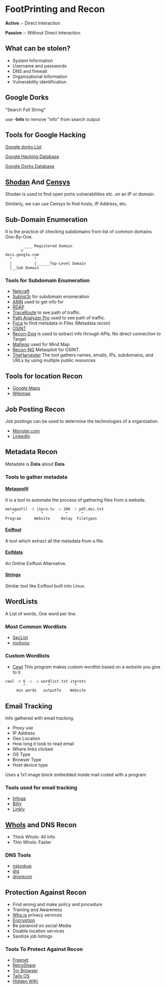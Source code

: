 # FootPrinting and Recon

**Active** :- Direct Interaction

**Passive** :- Without Direct Interaction

## What can be stolen?

* System Information
* Username and passwords
* DNS and firewall
* Organizational Information
* Vulnerability identification

## Google Dorks

"Search Full String"

use **-Info** to remove "info" from search output

## Tools for Google Hacking

[Google dorks List](https://securitytrails.com/blog/google-hacking-techniques)

[Google Hacking Database](https://www.exploit-db.com/google-hacking-database)

[Google Dorks Database](https://www.boxpiper.com/posts/google-dork-list)

## [Shodan](https://www.shodan.io/) And [Censys](https://search.censys.io/)

Shodan is used to find open ports vulnerabilities etc. on an IP or domain.

Similarly, we can use Censys to find hosts, IP Address, etc.

## Sub-Domain Enumeration

It is the practice of checking subdomains from list of common domains One-By-One.

``` text
        ____ Registered Domain
       v
docs.google.com
  ^          ^
  |          |______Top-Level Domain
  |__Sub Domain
```

### Tools for Subdomain Enumeration

* [Netcraft](https://www.netcraft.com/tools/)
* [Sublist3r](https://github.com/aboul3la/Sublist3r) for subdomain enumeration
* [ARIN](https://www.arin.net/) used to get info for
* [RDAP](https://www.icann.org/rdap)
* [TraceRoute](https://www.fortinet.com/resources/cyberglossary/traceroutes) to see path of traffic.
* [Path Analyzer Pro](https://download.cnet.com/Path-Analyzer-Pro-Windows/3000-2085_4-10620979.html) used to see path of traffic.
* [Foca](https://github.com/ElevenPaths/FOCA) to find metadata in Files (Metadata recon)
* [OSINT](https://osintframework.com/)
* [Recon-Dog](https://github.com/s0md3v/ReconDog) is used to extract info through APIs, No direct connection to Target.
* [Maltego](https://www.maltego.com/) used for Mind Map
* [Recon-NG](https://www.kali.org/tools/recon-ng/) Metasploit for OSINT.
* [TheHarvester](https://www.kali.org/tools/theharvester/) The tool gathers names, emails, IPs, subdomains, and URLs by using
multiple public resources

## Tools for location Recon

* [Google Maps](https://www.google.com/maps)
* [Wikimap](https://wikimapia.org/##lang=en&lat=0.000000&lon=0.000000&z=12&m=w)

## Job Posting Recon

Job postings can be used to determine the technologies of a organization.

* [Monster.com](https://www.monster.com/)
* [LinkedIn](https://www.linkedin.com/jobs/)

## Metadata Recon

Metadate is **Data** about **Data**

### Tools to gather metadata

#### [Metagoofil](https://www.kali.org/tools/metagoofil/)

It is a tool to automate the process of gathering files from a website.

```bash
metagoofil -d itpro.tv -e 200 -t pdf,doc,txt
   ^            ^          ^      ^
Program      Website     Delay  Filetypes
```

#### [Exiftool](https://exiftool.org/)

A tool which extract all the metadata from a file.

#### [Exifdata](https://exifdata.com/)

An Online Exiftool Alternative.

#### [Strings](https://en.wikipedia.org/wiki/Strings_(Unix))

Similar tool like Exiftool built into Linux.

## WordLists

A List of words, One word per line.

### Most Common Wordlists

* [SecList](https://github.com/danielmiessler/SecLists)
* [rockyou](https://www.google.com/url?sa=t&rct=j&q=&esrc=s&source=web&cd=&cad=rja&uact=8&ved=2ahUKEwjQxpu5xbj8AhWXyzgGHaD3DoEQFnoECBMQAQ&url=https%3A%2F%2Fgithub.com%2Fbrannondorsey%2Fnaive-hashcat%2Freleases%2Fdownload%2Fdata%2Frockyou.txt&usg=AOvVaw3snAERl1mU6Ccr4WFEazBd)

### Custom Wordlists

* [Cewl](https://www.kali.org/tools/cewl/)
This program makes custom wordlist based on a website you give to it.

```bash
cewl -m 6 -o -w wordlist.txt itprotv
        ^          ^           ^
     min words   outputTo    Website
```

## Email Tracking

Info gathered with email tracking.

* Proxy use
* IP Address
* Geo Location
* How long it took to read email
* Where links clicked
* OS Type
* Browser Type
* Host device type

Uses a 1x1 image block embedded inside mail coded with a program

### Tools used for email tracking

* [Infoga](https://github.com/m4ll0k/Infoga)
* [Bitly](https://bitly.com/)
* [Linkly](https://linklyhq.com/)

## [WhoIs](https://www.whois.com/) and DNS Recon

* Thick WhoIs: All Info
* Thin WhoIs: Faster

### DNS Tools

* [nslookup](https://www.kali.org/tools/bind9/#nslookuphttps://linux.die.net/man/1/nslookup)
* [dig](https://www.kali.org/tools/bind9/#dig)
* [dnsrecon](https://www.kali.org/tools/bind9/#dnsrecon)

## Protection Against Recon

* Find wrong and make policy and procedure
* Training and Awareness
* [Who.is](https://who.is/) privacy services
* [Encryption](https://www.techtarget.com/searchsecurity/definition/encryption#:~:text=Encryption%20is%20the%20method%20by,encrypted%20data%20is%20called%20ciphertext.)
* Be paranoid on social Media
* Disable location services
* Sanitize job listings

### Tools To Protect Against Recon

* [Freenet](https://freenetproject.org/index.html)
* [RetroShare](https://retroshare.cc/)
* [Tor Browser](https://www.torproject.org/download/)
* [Tails OS](https://tails.boum.org/)
* [Hidden WiKi](https://thehiddenwiki.org/)

